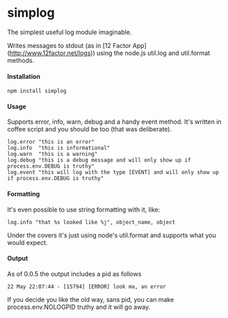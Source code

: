 # simplog

The simplest useful log module imaginable. 

Writes messages to stdout (as in [12 Factor
App] (http://www.12factor.net/logs)) using the node.js util.log and util.format
methods.


#### Installation
    npm install simplog

#### Usage
Supports error, info, warn, debug and a handy event method.  It's
written in coffee script and you should be too (that was deliberate).

    log.error "this is an error"
    log.info  "this is informational"
    log.warn  "this is a warning"
    log.debug "this is a debug message and will only show up if process.env.DEBUG is truthy"
    log.event "this will log with the type [EVENT] and will only show up if process.env.DEBUG is truthy"

#### Formatting
It's even possible to use string formatting with it, like:

    log.info "that %s looked like %j", object_name, object

Under the covers it's just using node's util.format and supports what
you would expect.

#### Output
As of 0.0.5 the output includes a pid as follows

    22 May 22:07:44 - [15794] [ERROR] look ma, an error

If you decide you like the old way, sans pid, you can make process.env.NOLOGPID truthy and it will go away.

